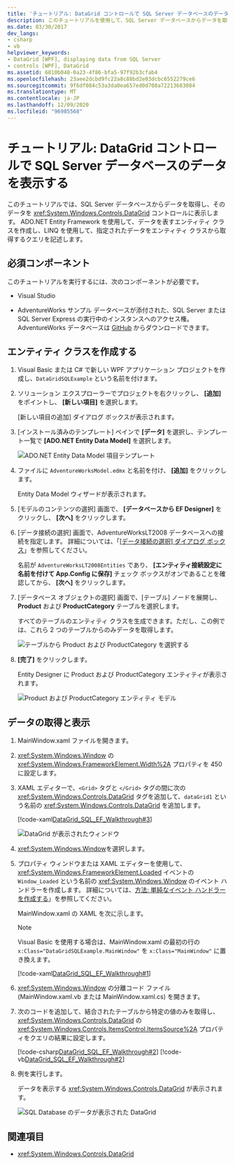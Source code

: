 ```yaml
---
title: 'チュートリアル: DataGrid コントロールで SQL Server データベースのデータを表示する'
description: このチュートリアルを使用して、SQL Server データベースからデータを取得し、それを Windows Presentation Foundation の DataGrid コントロールに表示する方法について説明します。
ms.date: 03/30/2017
dev_langs:
- csharp
- vb
helpviewer_keywords:
- DataGrid [WPF], displaying data from SQL Server
- controls [WPF], DataGrid
ms.assetid: 6810b048-0a23-4f86-bfa5-97f92b3cfab4
ms.openlocfilehash: 23aee2dcbd9fc22a8c88bd2e03dcbc6552279ce6
ms.sourcegitcommit: 9f6df084c53a3da0ea657ed0d708a72213683084
ms.translationtype: MT
ms.contentlocale: ja-JP
ms.lasthandoff: 12/09/2020
ms.locfileid: "96985568"
---
```

# <a name="walkthrough-display-data-from-a-sql-server-database-in-a-datagrid-control"></a>チュートリアル: DataGrid コントロールで SQL Server データベースのデータを表示する

このチュートリアルでは、SQL Server データベースからデータを取得し、そのデータを <xref:System.Windows.Controls.DataGrid> コントロールに表示します。 ADO.NET Entity Framework を使用して、データを表すエンティティ クラスを作成し、LINQ を使用して、指定されたデータをエンティティ クラスから取得するクエリを記述します。

## <a name="prerequisites"></a>必須コンポーネント

このチュートリアルを実行するには、次のコンポーネントが必要です。

- Visual Studio

- AdventureWorks サンプル データベースが添付された、SQL Server または SQL Server Express の実行中のインスタンスへのアクセス権。 AdventureWorks データベースは [GitHub](https://github.com/Microsoft/sql-server-samples/releases) からダウンロードできます。

## <a name="create-entity-classes"></a>エンティティ クラスを作成する

1. Visual Basic または C# で新しい WPF アプリケーション プロジェクトを作成し、`DataGridSQLExample` という名前を付けます。

2. ソリューション エクスプローラーでプロジェクトを右クリックし、 **[追加]** をポイントし、 **[新しい項目]** を選択します。

     [新しい項目の追加] ダイアログ ボックスが表示されます。

3. [インストール済みのテンプレート] ペインで **[データ]** を選択し、テンプレート一覧で **[ADO.NET Entity Data Model]** を選択します。

     ![ADO.NET Entity Data Model 項目テンプレート](/dotnet/framework/wcf/feature-details/media/ado-net-entity-data-model-item-template.png)

4. ファイルに `AdventureWorksModel.edmx` と名前を付け、 **[追加]** をクリックします。

     Entity Data Model ウィザードが表示されます。

5. [モデルのコンテンツの選択] 画面で、 **[データベースから EF Designer]** をクリックし、 **[次へ]** をクリックします。

6. [データ接続の選択] 画面で、AdventureWorksLT2008 データベースへの接続を指定します。 詳細については、「[[データ接続の選択] ダイアログ ボックス](/previous-versions/dotnet/netframework-4.0/bb399244(v=vs.100))」を参照してください。

    名前が `AdventureWorksLT2008Entities` であり、 **[エンティティ接続設定に名前を付けて App.Config に保存]** チェック ボックスがオンであることを確認してから、 **[次へ]** をクリックします。

7. [データベース オブジェクトの選択] 画面で、[テーブル] ノードを展開し、**Product** および **ProductCategory** テーブルを選択します。

     すべてのテーブルのエンティティ クラスを生成できます。ただし、この例では、これら 2 つのテーブルからのみデータを取得します。

     ![テーブルから Product および ProductCategory を選択する](./media/datagrid-sql-ef-step4.png "DataGrid_SQL_EF_Step4")

8. **[完了]** をクリックします。

     Entity Designer に Product および ProductCategory エンティティが表示されます。

     ![Product および ProductCategory エンティティ モデル](./media/datagrid-sql-ef-step5.png "DataGrid_SQL_EF_Step5")

## <a name="retrieve-and-present-the-data"></a>データの取得と表示

1. MainWindow.xaml ファイルを開きます。

2. <xref:System.Windows.Window> の <xref:System.Windows.FrameworkElement.Width%2A> プロパティを 450 に設定します。

3. XAML エディターで、`<Grid>` タグと `</Grid>` タグの間に次の <xref:System.Windows.Controls.DataGrid> タグを追加して、`dataGrid1` という名前の <xref:System.Windows.Controls.DataGrid> を追加します。

     [!code-xaml[DataGrid_SQL_EF_Walkthrough#3](~/samples/snippets/csharp/VS_Snippets_Wpf/DataGrid_SQL_EF_Walkthrough/CS/MainWindow.xaml#3)]

     ![DataGrid が表示されたウィンドウ](./media/datagrid-sql-ef-step6.png "DataGrid_SQL_EF_Step6")

4. <xref:System.Windows.Window>を選択します。

5. プロパティ ウィンドウまたは XAML エディターを使用して、<xref:System.Windows.FrameworkElement.Loaded> イベントの `Window_Loaded` という名前の <xref:System.Windows.Window> のイベント ハンドラーを作成します。 詳細については、[方法: 単純なイベント ハンドラーを作成する](/previous-versions/visualstudio/visual-studio-2010/bb675300(v=vs.100))」を参照してください。

     MainWindow.xaml の XAML を次に示します。

    > [!NOTE]
    > Visual Basic を使用する場合は、MainWindow.xaml の最初の行の `x:Class="DataGridSQLExample.MainWindow"` を `x:Class="MainWindow"` に置き換えます。

     [!code-xaml[DataGrid_SQL_EF_Walkthrough#1](~/samples/snippets/csharp/VS_Snippets_Wpf/DataGrid_SQL_EF_Walkthrough/CS/MainWindow.xaml#1)]

6. <xref:System.Windows.Window> の分離コード ファイル (MainWindow.xaml.vb または MainWindow.xaml.cs) を開きます。

7. 次のコードを追加して、結合されたテーブルから特定の値のみを取得し、<xref:System.Windows.Controls.DataGrid> の <xref:System.Windows.Controls.ItemsControl.ItemsSource%2A> プロパティをクエリの結果に設定します。

     [!code-csharp[DataGrid_SQL_EF_Walkthrough#2](~/samples/snippets/csharp/VS_Snippets_Wpf/DataGrid_SQL_EF_Walkthrough/CS/MainWindow.xaml.cs#2)]
     [!code-vb[DataGrid_SQL_EF_Walkthrough#2](~/samples/snippets/visualbasic/VS_Snippets_Wpf/DataGrid_SQL_EF_Walkthrough/VB/MainWindow.xaml.vb#2)]

8. 例を実行します。

     データを表示する <xref:System.Windows.Controls.DataGrid> が表示されます。

     ![SQL Database のデータが表示された DataGrid](./media/datagrid-sql-ef-step7.png "DataGrid_SQL_EF_Step7")

## <a name="see-also"></a>関連項目

- <xref:System.Windows.Controls.DataGrid>
